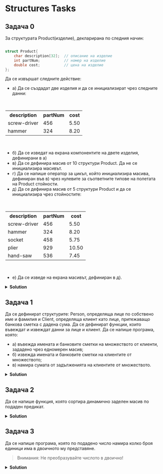 # Structures Tasks

## Задача 0
 За структурата Product(изделие), декларирана по следния начин:

 ```c++

 struct Product{
     char description[32];  // описание на изделие
     int partNum;           // номер на изделие
     double cost;           // цена на изделие
 };

 ```

Да се извършат следните действие:
<br>
* а) Да се създадат две изделия и да се инициализират чрез следните данни:

<br>

<table style="width:100%; border:1px solid white;">
  <tr>
    <th>description</th>
    <th>partNum</th>
    <th>cost</th>
  </tr>
  <tr>
    <td>screw-driver</td>
    <td>456</td>
    <td>5.50</td>
  </tr>
  <tr>
    <td>hammer</td>
    <td>324</td>
    <td>8.20</td>
  </tr>
</table>
<br>

* б) Да се изведат на екрана компонентите на двете изделия, дефинирани в а)
* в) Да се дефинира масив от 10 структури Product. Да не се инициализира масивът.
* г) Да се напише оператор за цикъл, който инициализира масива, дефиниран във в) чрез нулевите за съответните типове на полетата на Product стойности.
* д) Да се дефинира масив от 5 структури Product и да се инициализира чрез стойностите:

<br>

<table style="width:100%; border:1px solid white;">
  <tr>
    <th>description</th>
    <th>partNum</th>
    <th>cost</th>
  </tr>
  <tr>
    <td>screw-driver</td>
    <td>456</td>
    <td>5.50</td>
  </tr>
  <tr>
    <td>hammer</td>
    <td>324</td>
    <td>8.20</td>
  </tr>
   <tr>
    <td>socket</td>
    <td>458</td>
    <td>5.75</td>
  </tr>
   <tr>
    <td>plier</td>
    <td>929</td>
    <td>10.50</td>
  </tr>
   <tr>
    <td>hand-saw</td>
    <td>536</td>
    <td>7.45</td>
  </tr>
</table>

<br>

* е) Да се изведе на екрана масивът, дефиниран в д).

<details><summary><b>Solution</b></summary> 
<p>

```cpp
#include <iostream>

struct Product {
	char description[32];  // описание на изделие
	int partNum;           // номер на изделие
	double cost;           // цена на изделие
};

void printProduct(const Product& p)
{
	std::cout << p.description << " " << p.partNum << " " << p.cost << "\n";
}

int main()
{
	// а)
	Product screwDriver{ "screw-driver", 456, 5.50 };
	Product hammer{ "hammer", 324, 8.20 };

	// б)
	printProduct(screwDriver);
	printProduct(hammer);
	std::cout << "\n";

	// в)
	const int PRODUCTS_SIZE = 10;
	Product manyProducts[PRODUCTS_SIZE] = {};

	// г)
	for (int i = 0; i < PRODUCTS_SIZE; i++)
	{
		manyProducts[i].description[0] = '\0';
		manyProducts[i].partNum = 0;
		manyProducts[i].cost = 0;
	}

	// д)
	Product moreProducts[5] =
	{
		{ "screw-driver", 456, 5.50 },
		{ "hammer", 324, 8.20 },
		{ "socket", 458, 5.75 },
		{ "piler", 929, 10.50 },
		{ "hand-saw", 536, 7.45 }
	};

	// е)
	for (int i = 0; i < 5; i++)
	{
		printProduct(moreProducts[i]);
	}
}
```

</p>
</details>

## Задача 1
Да се дефинират структурите: Person, определяща лице по собствено име и фамилия и Client, определяща клиент като лице, притежаващо банкова сметка с дадена сума. Да се дефинират функции, които въвеждат и извеждат данни за лице и клиент. Да се напише програма, която:
* а) въвежда имената и банковите сметки на множеството от клиенти, зададено чрез едномерен масив;
* б) извежда имената и банковите сметки на клиентите от множеството;
* в) намира сумата от задълженията на клиентите от множеството.

<details><summary><b>Solution</b></summary> 
<p>

```cpp
#include <iostream>

struct Person
{
	char name[32];
	char surname[32];
};

struct Client
{
	Person user;
	double balance;
};

void printPerson(const Person& p)
{
	std::cout << p.name << " " << p.surname << "\n";
}

// а)
void printClient(const Client& c)
{
	printPerson(c.user);
	std::cout << "Balance: " << c.balance << "\n";
}

// б)
void enterClient(Client& c)
{
	std::cin >> c.user.name;
	std::cin >> c.user.surname;
	std::cin >> c.balance;
}

// в)
int getBalanceSum(const Client* c, int size)
{
	int sum = 0;

	for (int i = 0; i < size; i++)
	{
		sum += c[i].balance;
	}

	return sum;
}

int main()
{
	Client c;

	enterClient(c);
	printClient(c);
}
```

</p>
</details>

## Задача 2
Да се напише функция, която сортира динамично заделен масив по подаден предикат.

<details><summary><b>Solution</b></summary> 
<p>

```cpp
#include <iostream>

void swap(int& x, int& y)
{
	x ^= y;
	y ^= x;
	x ^= y;
}

void sort(int* arr, int size, bool (*pred)(int x, int y))
{
	for (int i = 0; i < size - 1; i++)
	{
		for (int j = i + 1; j < size; j++)
		{
			if (pred(arr[i], arr[j]))
			{
				swap(arr[i], arr[j]);
			}
		}
	}
}

bool isDescending(int a, int b)
{
	return a > b;
}

int main()
{
	int arr[10] = { 2, 5, -2, 3, 19, 22, 32, 99, 7, -99 };

	// Sorts in ascending order
	sort(arr, 10, isDescending);

	for (int i = 0; i < 10; i++)
	{
		std::cout << arr[i] << " ";
	}
	std::cout << std::endl;

	// Puts the even numbers first then the others
	sort(arr, 10, [](int x, int y) -> bool { return x % 2 != 0; });

	for (int i = 0; i < 10; i++)
	{
		std::cout << arr[i] << " ";
	}
}
```

</p>
</details>

## Задача 3
Да се напише програма, която по подадено число намира колко броя единици има в двоичното му представяне.

> Внимания: Не преобразувайте числото в двоично!

<details><summary><b>Solution</b></summary> 
<p>

```cpp
#include <iostream>

int howManyOnesInBinary(int x)
{
	int count = 0;

	while (x != 0)
	{
		count += (x & 1);
		x = x >> 1;
	}

	return count;
}

int main()
{
	int userInput;
	std::cin >> userInput;

	std::cout << howManyOnesInBinary(userInput);
}
```

</p>
</details>